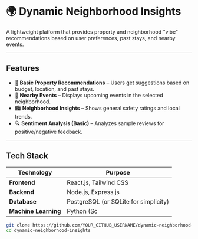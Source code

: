 # 🌍 Dynamic Neighborhood Insights 

A lightweight platform that provides property and neighborhood "vibe" recommendations based on user preferences, past stays, and nearby events.

---

## Features 
- 🏡 **Basic Property Recommendations** – Users get suggestions based on budget, location, and past stays.
- 📍 **Nearby Events** – Displays upcoming events in the selected neighborhood.
- 🏙 **Neighborhood Insights** – Shows general safety ratings and local trends.
- 🔍 **Sentiment Analysis (Basic)** – Analyzes sample reviews for positive/negative feedback.

---

## Tech Stack 
| **Technology**  | **Purpose** |
|-----------------|------------|
| **Frontend**    | React.js, Tailwind CSS |
| **Backend**     | Node.js, Express.js |
| **Database**    | PostgreSQL (or SQLite for simplicity) |
| **Machine Learning** | Python (Sc


```sh
git clone https://github.com/YOUR_GITHUB_USERNAME/dynamic-neighborhood-insights.git
cd dynamic-neighborhood-insights
